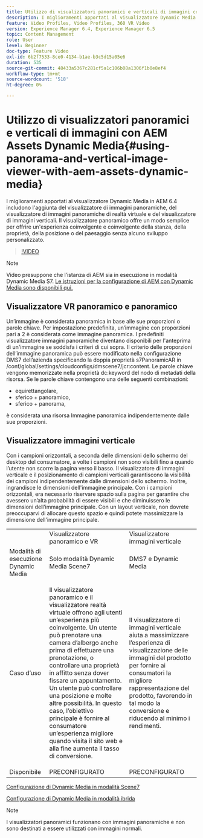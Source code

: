 ```yaml
---
title: Utilizzo di visualizzatori panoramici e verticali di immagini con AEM Assets Dynamic Media
description: I miglioramenti apportati al visualizzatore Dynamic Media in AEM 6.4 includono l'aggiunta del visualizzatore di immagini panoramiche, del visualizzatore di immagini panoramiche di realtà virtuale e del visualizzatore di immagini verticali. Il visualizzatore panoramico offre un modo semplice per offrire un'esperienza coinvolgente e coinvolgente della stanza, della proprietà, della posizione o del paesaggio senza alcuno sviluppo personalizzato.
feature: Video Profiles, Video Profiles, 360 VR Video
version: Experience Manager 6.4, Experience Manager 6.5
topic: Content Management
role: User
level: Beginner
doc-type: Feature Video
exl-id: 6b2f7533-8ce0-4134-b1ae-b3c5d15a05e6
duration: 535
source-git-commit: 48433a5367c281cf5a1c106b08a1306f1b0e8ef4
workflow-type: tm+mt
source-wordcount: '518'
ht-degree: 0%

---
```


# Utilizzo di visualizzatori panoramici e verticali di immagini con AEM Assets Dynamic Media{#using-panorama-and-vertical-image-viewer-with-aem-assets-dynamic-media}

I miglioramenti apportati al visualizzatore Dynamic Media in AEM 6.4 includono l&#39;aggiunta del visualizzatore di immagini panoramiche, del visualizzatore di immagini panoramiche di realtà virtuale e del visualizzatore di immagini verticali. Il visualizzatore panoramico offre un modo semplice per offrire un&#39;esperienza coinvolgente e coinvolgente della stanza, della proprietà, della posizione o del paesaggio senza alcuno sviluppo personalizzato.

>[!VIDEO](https://video.tv.adobe.com/v/24156?quality=12&learn=on)

>[!NOTE]
>
>Video presuppone che l’istanza di AEM sia in esecuzione in modalità Dynamic Media S7. [Le istruzioni per la configurazione di AEM con Dynamic Media sono disponibili qui.](https://helpx.adobe.com/it/experience-manager/6-3/assets/using/config-dynamic-fp-14410.html)

## Visualizzatore VR panoramico e panoramico

Un’immagine è considerata panoramica in base alle sue proporzioni o parole chiave. Per impostazione predefinita, un’immagine con proporzioni pari a 2 è considerata come immagine panoramica. I predefiniti visualizzatore immagini panoramiche diventano disponibili per l&#39;anteprima di un&#39;immagine se soddisfa i criteri di cui sopra. Il criterio delle proporzioni dell’immagine panoramica può essere modificato nella configurazione DMS7 dell’azienda specificando la doppia proprietà s7PanoramicAR in /conf/global/settings/cloudconfigs/dmscene7/jcr:content. Le parole chiave vengono memorizzate nella proprietà dc:keyword del nodo di metadati della risorsa. Se le parole chiave contengono una delle seguenti combinazioni:

* equirettangolare,
* sferico + panoramico,
* sferico + panorama,

è considerata una risorsa Immagine panoramica indipendentemente dalle sue proporzioni.

## Visualizzatore immagini verticale

Con i campioni orizzontali, a seconda delle dimensioni dello schermo del desktop del consumatore, a volte i campioni non sono visibili fino a quando l’utente non scorre la pagina verso il basso. Il visualizzatore di immagini verticale e il posizionamento di campioni verticali garantiscono la visibilità dei campioni indipendentemente dalle dimensioni dello schermo. Inoltre, ingrandisce le dimensioni dell&#39;immagine principale. Con i campioni orizzontali, era necessario riservare spazio sulla pagina per garantire che avessero un’alta probabilità di essere visibili e che diminuissero le dimensioni dell’immagine principale. Con un layout verticale, non dovrete preoccuparvi di allocare questo spazio e quindi potete massimizzare la dimensione dell&#39;immagine principale.

<table> 
 <tbody>
  <tr>
   <td> </td>
   <td>Visualizzatore panoramico e VR</td>
   <td>Visualizzatore immagini verticale</td>
  </tr>
  <tr>
   <td>Modalità di esecuzione Dynamic Media</td>
   <td>Solo modalità Dynamic Media Scene7</td>
   <td>DMS7 e Dynamic Media</td>
  </tr>
  <tr>
   <td>Caso d’uso</td>
   <td><p>Il visualizzatore panoramico e il visualizzatore realtà virtuale offrono agli utenti un’esperienza più coinvolgente. Un utente può prenotare una camera d’albergo anche prima di effettuare una prenotazione, o controllare una proprietà in affitto senza dover fissare un appuntamento. Un utente può controllare una posizione e molte altre possibilità. In questo caso, l’obiettivo principale è fornire al consumatore un’esperienza migliore quando visita il sito web e alla fine aumenta il tasso di conversione.</p> <p> </p> </td> 
   <td><p>Il visualizzatore di immagini verticale aiuta a massimizzare l’esperienza di visualizzazione delle immagini del prodotto per fornire ai consumatori la migliore rappresentazione del prodotto, favorendo in tal modo la conversione e riducendo al minimo i rendimenti.</p> <p> </p> </td>
  </tr>
  <tr>
   <td>Disponibile </td>
   <td>PRECONFIGURATO</td>
   <td>PRECONFIGURATO</td>
  </tr>
 </tbody>
</table>

[Configurazione di Dynamic Media in modalità Scene7](https://helpx.adobe.com/experience-manager/6-5/assets/using/config-dms7.html)

[Configurazione di Dynamic Media in modalità ibrida](https://helpx.adobe.com/it/experience-manager/6-5/assets/using/config-dynamic.html)

>[!NOTE]
>
>I visualizzatori panoramici funzionano con immagini panoramiche e non sono destinati a essere utilizzati con immagini normali.
